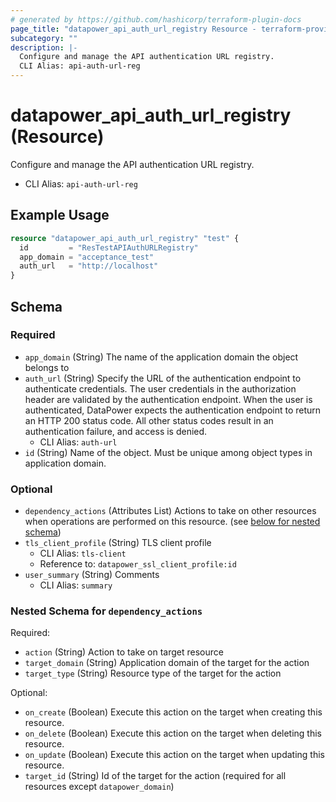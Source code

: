 ```yaml
---
# generated by https://github.com/hashicorp/terraform-plugin-docs
page_title: "datapower_api_auth_url_registry Resource - terraform-provider-datapower"
subcategory: ""
description: |-
  Configure and manage the API authentication URL registry.
  CLI Alias: api-auth-url-reg
---
```


# datapower_api_auth_url_registry (Resource)

Configure and manage the API authentication URL registry.
  - CLI Alias: `api-auth-url-reg`

## Example Usage

```terraform
resource "datapower_api_auth_url_registry" "test" {
  id         = "ResTestAPIAuthURLRegistry"
  app_domain = "acceptance_test"
  auth_url   = "http://localhost"
}
```

<!-- schema generated by tfplugindocs -->
## Schema

### Required

- `app_domain` (String) The name of the application domain the object belongs to
- `auth_url` (String) Specify the URL of the authentication endpoint to authenticate credentials. The user credentials in the authorization header are validated by the authentication endpoint. When the user is authenticated, DataPower expects the authentication endpoint to return an HTTP 200 status code. All other status codes result in an authentication failure, and access is denied.
  - CLI Alias: `auth-url`
- `id` (String) Name of the object. Must be unique among object types in application domain.

### Optional

- `dependency_actions` (Attributes List) Actions to take on other resources when operations are performed on this resource. (see [below for nested schema](#nestedatt--dependency_actions))
- `tls_client_profile` (String) TLS client profile
  - CLI Alias: `tls-client`
  - Reference to: `datapower_ssl_client_profile:id`
- `user_summary` (String) Comments
  - CLI Alias: `summary`

<a id="nestedatt--dependency_actions"></a>
### Nested Schema for `dependency_actions`

Required:

- `action` (String) Action to take on target resource
- `target_domain` (String) Application domain of the target for the action
- `target_type` (String) Resource type of the target for the action

Optional:

- `on_create` (Boolean) Execute this action on the target when creating this resource.
- `on_delete` (Boolean) Execute this action on the target when deleting this resource.
- `on_update` (Boolean) Execute this action on the target when updating this resource.
- `target_id` (String) Id of the target for the action (required for all resources except `datapower_domain`)
